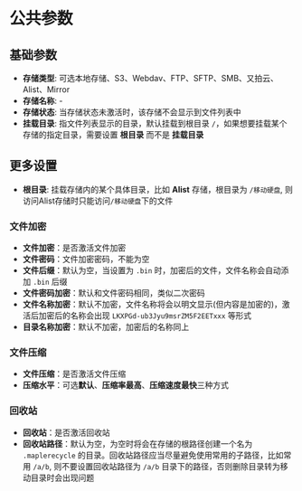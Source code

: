 # 公共参数

## 基础参数
- **存储类型**: 可选本地存储、S3、Webdav、FTP、SFTP、SMB、又拍云、Alist、Mirror
- **存储名称**: -
- **存储状态**: 当存储状态未激活时，该存储不会显示到文件列表中
- **挂载目录**: 指文件列表显示的目录，默认挂载到根目录 `/`，如果想要挂载某个存储的指定目录，需要设置 **根目录** 而不是 **挂载目录**
## 更多设置
- **根目录**: 挂载存储内的某个具体目录，比如 **Alist** 存储，根目录为 `/移动硬盘`, 则访问Alist存储时只能访问`/移动硬盘`下的文件
### 文件加密
- **文件加密**：是否激活文件加密
- **文件密码**：文件加密密码，不能为空
- **文件后缀**：默认为空，当设置为 `.bin` 时，加密后的文件，文件名称会自动添加 `.bin` 后缀
- **文件密码加密**：默认和文件密码相同，类似二次密码
- **文件名称加密**：默认不加密，文件名称将会以明文显示(但内容是加密的)，激活后加密后的名称会出现 `LKXPGd-ub3Jyu9msrZM5F2EETxxx` 等形式
- **目录名称加密**：默认不加密，加密后的名称同上
### 文件压缩
- **文件压缩**：是否激活文件压缩
- **压缩水平**：可选**默认**、**压缩率最高**、**压缩速度最快**三种方式
### 回收站
- **回收站**：是否激活回收站
- **回收站路径**：默认为空，为空时将会在存储的根路径创建一个名为 `.maplerecycle` 的目录。回收站路径应当尽量避免使用常用的子路径，比如常用 `/a/b`, 则不要设置回收站路径为 `/a/b` 目录下的路径，否则删除目录转为移动目录时会出现问题